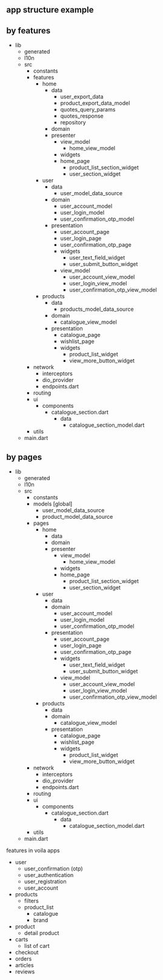 ## app structure example

## by features

- lib
  - generated
  - l10n
  - src
    - constants
    - features
      - home
        - data
          - user_export_data
          - product_export_data_model
          - quotes_query_params
          - quotes_response
          - repository
        - domain 
        - presenter
          - view_model
            - home_view_model 
          - widgets
          - home_page
            - product_list_section_widget
            - user_section_widget
      - user 
        - data
          - user_model_data_source
        - domain
          - user_account_model
          - user_login_model
          - user_confirmation_otp_model
        - presentation
          - user_account_page
          - user_login_page
          - user_confirmation_otp_page
          - widgets
            - user_text_field_widget
            - user_submit_button_widget
          - view_model
            - user_account_view_model
            - user_login_view_model
            - user_confirmation_otp_view_model
      - products
        - data
          - products_model_data_source
        - domain
          - catalogue_view_model
        - presentation
          - catalogue_page
          - wishlist_page
          - widgets
            - product_list_widget
            - view_more_button_widget
    - network
      - interceptors
      - dio_provider
      - endpoints.dart
    - routing
    - ui
      - components
        - catalogue_section.dart
          - data
            - catalogue_section_model.dart
    - utils
  - main.dart

## by pages

- lib
  - generated
  - l10n
  - src
    - constants
    - models [global]
      - user_model_data_source
      - product_model_data_source
    - pages
      - home
        - data
        - domain
        - presenter
          - view_model
            - home_view_model
          - widgets
          - home_page
            - product_list_section_widget
            - user_section_widget
      - user
        - data
        - domain
          - user_account_model
          - user_login_model
          - user_confirmation_otp_model
        - presentation
          - user_account_page
          - user_login_page
          - user_confirmation_otp_page
          - widgets
            - user_text_field_widget
            - user_submit_button_widget
          - view_model
            - user_account_view_model
            - user_login_view_model
            - user_confirmation_otp_view_model
      - products
        - data
        - domain
          - catalogue_view_model
        - presentation
          - catalogue_page
          - wishlist_page
          - widgets
            - product_list_widget
            - view_more_button_widget
    - network
      - interceptors
      - dio_provider
      - endpoints.dart
    - routing
    - ui
      - components
        - catalogue_section.dart
          - data
            - catalogue_section_model.dart
    - utils
  - main.dart

features in voila apps
  - user
    - user_confirmation (otp)
    - user_authentication 
    - user_registration
    - user_account
  - products
    - filters 
    - product_list
      - catalogue
      - brand
  - product
    - detail product
  - carts
    - list of cart
  - checkout
  - orders
  - articles
  - reviews